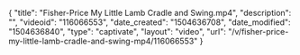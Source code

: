{
    "title": "Fisher-Price My Little Lamb Cradle and Swing.mp4",
    "description": "",
    "videoid": "116066553",
    "date_created": "1504636708",
    "date_modified": "1504636840",
    "type": "captivate",
    "layout": "video",
    "url": "\/v\/fisher-price-my-little-lamb-cradle-and-swing-mp4\/116066553"
}